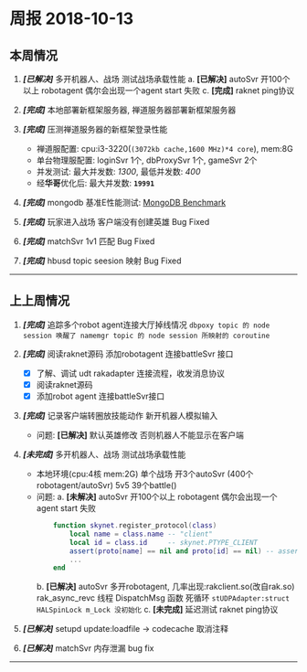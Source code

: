# 周报 2018-10-13

## 本周情况

1. **_[已解决]_** 多开机器人、战场 测试战场承载性能
        a. **[已解决]** autoSvr 开100个以上 robotagent 偶尔会出现一个agent start 失败
        c. **[完成]** raknet ping协议

2. **_[完成]_** 本地部署新框架服务器, 禅道服务器部署新框架服务器

3. **_[完成]_** 压测禅道服务器的新框架登录性能
    - 禅道服配置: cpu:i3-3220(`(3072kb cache,1600 MHz)*4 core`), mem:8G
    - 单台物理服配置: loginSvr 1个, dbProxySvr 1个, gameSvr 2个
    - 并发测试: 最大并发数: _1300_, 最低并发数: _400_
    - 经**华哥**优化后: 最大并发数: **`19991`**

4. **_[完成]_** mongodb 基准E性能测试: [MongoDB Benchmark]([MongoDB_Benchmark])

5. **_[完成]_** 玩家进入战场 客户端没有创建英雄 Bug Fixed
6. **_[完成]_** matchSvr 1v1 匹配 Bug Fixed
7. **_[完成]_** hbusd topic seesion 映射 Bug Fixed

---

## 上上周情况

1. ***[完成]*** 追踪多个robot agent连接大厅掉线情况
    `dbpoxy topic 的 node session 唤醒了 namemgr topic 的 node session 所映射的 coroutine`

2. ***[完成]*** 阅读raknet源码 添加robotagent 连接battleSvr 接口
    - [x] 了解、调试 udt rakadapter 连接流程，收发消息协议
    - [x] 阅读raknet源码
    - [x] 添加robot agent 连接battleSvr接口

3. ***[完成]*** 记录客户端转圈放技能动作 新开机器人模拟输入
    - 问题: **[已解决]** 默认英雄修改 否则机器人不能显示在客户端

4. ***[未完成]*** 多开机器人、战场 测试战场承载性能
    - 本地环境(cpu:4核 mem:2G) 单个战场 开3个autoSvr (400个robotagent/autoSvr) 5v5 39个battle()
    - 问题:
        a. **[未解决]** autoSvr 开100个以上 robotagent 偶尔会出现一个agent start 失败
        ```lua
            function skynet.register_protocol(class)
                local name = class.name -- "client"
                local id = class.id     -- skynet.PTYPE_CLIENT
                assert(proto[name] == nil and proto[id] == nil) -- assert 在这里
                ...
            end
        ```
        b. **[已解决]** autoSvr 多开robotagent, 几率出现:rakclient.so(改自rak.so) rak_async_revc 线程 DispatchMsg 函数 死循环
            `stUDPAdapter:struct HALSpinLock m_Lock 没初始化`
        c. **[未完成]** 延迟测试 raknet ping协议

5. ***[已解决]*** setupd update:loadfile -> codecache 取消注释

6. ***[已解决]*** matchSvr 内存泄漏 bug fix

---

[MongoDB_Benchmark]: https://raw.githubusercontent.com/Zirpon/hero/master/WorkNote/mongodb_performance_test.md